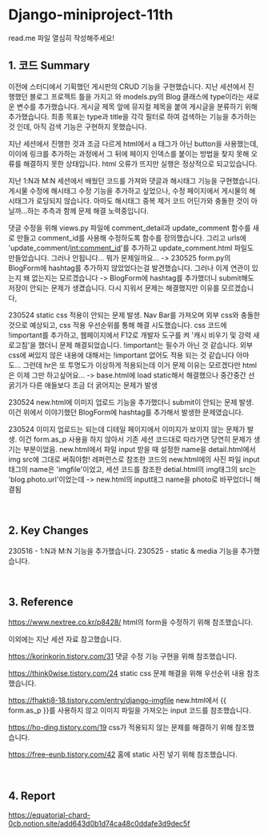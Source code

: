 # Django-miniproject-11th

read.me 파일 열심히 작성해주세요!

## 1. 코드 Summary
이전에 스터디에서 기획했던 게시판의 CRUD 기능을 구현했습니다. 지난 세션에서 진행했던 블로그 프로젝트 틀을 가지고 와 models.py의 Blog 클래스에 type이라는 새로운 변수를 추가했습니다. 게시글 제목 앞에 뮤지컬 제목을 붙여 게시글을 분류하기 위해 추가했습니다. 최종 목표는 type과 title을 각각 필터로 하여 검색하는 기능을 추가하는 것 인데, 아직 검색 기능은 구현하지 못했습니다.

지난 세션에서 진행한 것과 조금 다르게 html에서 a 태그가 아닌 button을 사용했는데, 이이에 링크를 추가하는 과정에서 그 뒤에 페이지 인덱스를 붙이는 방법을 찾지 못해 오류를 해결하지 못한 상태입니다. html 오류가 뜨지만 실행은 정상적으로 되고있습니다.

지난 1:N과 M:N 세션에서 배웠던 코드를 가져와 댓글과 해시태그 기능을 구현했습니다. 게시물 수정에 해시태그 수정 기능을 추가하고 싶었으나, 수정 페이지에서 게시물의 해시태그가 로딩되지 않습니다. 아마도 해시태그 중복 제거 코드 어딘가와 충돌한 것이 아닐까...하는 추측과 함께 문제 해결 노력중입니다.

댓글 수정을 위해 views.py 파일에 comment_detail과 update_comment 함수를 새로 만들고 comment_id를 사용해 수정하도록 함수를 정의했습니다. 그리고 urls에 'update_comment/<int:comment_id>'를 추가하고 update_comment.html 파일도 만들었습니다. 그러나 안됩니다... 뭐가 문제일까요... -> 230525 form.py의 BlogForm에 hashtag를 추가하지 않았었다는걸 발견했습니다. 그러나 이게 연관이 있는지 왜 없는지는 모르겠습니다 -> BlogForm에 hashtag를 추가했더니 submit해도 저장이 안되는 문제가 생겼습니다. 다시 지워서 문제는 해결했지만 이유를 모르겠습니다,

230524 static css 적용이 안되는 문제 발생. Nav Bar를 가져오며 외부 css와 충돌한 것으로 예상되고, css 적용 우선순위를 통해 해결 시도했습니다. css 코드에 !important를 추가하고, 웹페이지에서 F12로 개발자 도구를 켜 '캐시 비우기 및 강력 새로고침'을 했더니 문제 해결되었습니다. !important는 필수가 아닌 것 같습니다. 외부 css에 써있지 않은 내용에 대해서는 !important 없어도 적용 되는 것 같습니다 아마도... 그런데 hr은 또 투명도가 이상하게 적용되는데 이거 문제 이유는 모르겠다만 html은 이제 그만 하고싶어요... -> base.html에 load static해서 해결했으나 중간중간 선 굵기가 다른 애들보다 조금 더 굵어지는 문제가 발생

230524 new.html에 이미지 업로드 기능을 추가했더니 submit이 안되는 문제 발생. 이건 위에서 이야기했던 BlogForm에 hashtag를 추가해서 발생한 문제였습니다.

230524 이미지 업로드는 되는데 디테일 페이지에서 이미지가 보이지 않는 문제가 발생. 이건 form.as_p 사용을 하지 않아서 기존 세션 코드대로 따라가면 당연히 문제가 생기는 부분이었음. new.html에서 파일 input 받을 때 설정한 name을 detail.html에서 img src에 그대로 써줘야함! 레퍼런스로 참조한 코드의 new.html에의 사진 파일 input태그의 name은 'imgfile'이었고, 세션 코드를 참조한 detial.html의 img태그의 src는 'blog.photo.url'이었는데 -> new.html의 input태그 name을 photo로 바꾸었더니 해결됨

<br/>

## 2. Key Changes 

230516 - 1:N과 M:N 기능을 추가했습니다.
230525 - static & media 기능을 추가했습니다.

<br/>

## 3. Reference
https://www.nextree.co.kr/p8428/
html의 form을 수정하기 위해 참조했습니다.

이외에는 지난 세션 자료 참고했습니다.

https://korinkorin.tistory.com/31
댓글 수정 기능 구현을 위해 참조했습니다.

https://think0wise.tistory.com/24
static css 문제 해결을 위해 우선순위 내용 참조했습니다.

https://fhaktj8-18.tistory.com/entry/django-imgfile
new.html에서 {{ form.as_p }}를 사용하지 않고 이미지 파일을 가져오는 input 코드를 참조했습니다.

https://ho-ding.tistory.com/19
css가 적용되지 않는 문제를 해결하기 위해 참조했습니다.

https://free-eunb.tistory.com/42
홈에 static 사진 넣기 위해 참조했습니다.

<br/>

## 4. Report
https://equatorial-chard-0cb.notion.site/add643d0b1d74ca48c0ddafe3d9dec5f
